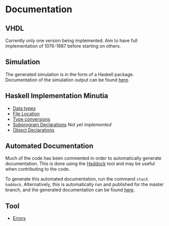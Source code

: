 # Documentation
## VHDL
Currently only one version being implemented.
Aim to have full implementation of 1076-1987 before starting on others.

## Simulation
The generated simulation is in the form of a Haskell package.
Documentation of the simulation output can be found [here](haskell/Simulation-Output.md).

## Haskell Implementation Minutia
- [Data types](haskell/types.md)
- [File Location](haskell/File-Finding.md)
- [Type conversions](haskell/TypeConversion.md)
- [Subprogram Declarations](haskell/Subprograms.md) _Not yet implemented_
- [Object Declarations](haskell/Objects.md)

## Automated Documentation
Much of the code has been commented in order to automatically generate documentation.
This is done using the [Haddock](https://github.com/haskell/haddock) tool and may be useful when contributing to the code.

To generate this automated documentation, run the command `stack haddock`.
Alternatively, this is automatically run and published for the master branch, and the generated documentation can be found [here](matthewar.github.io/ASV).

## Tool
- [Errors](haskell/Errors.md)
